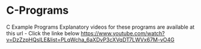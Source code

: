 # C-Programs
C Example Programs
Explanatory videos for these programs are available at this url - Click the linke below
https://www.youtube.com/watch?v=DzZzpHQsILE&list=PLqWcha_6aXDvP3cXVqDT7LWVx67M-vO4G
